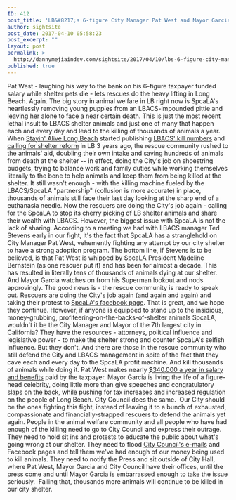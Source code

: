 ```yaml
---
ID: 412
post_title: 'LB&#8217;s 6-figure City Manager Pat West and Mayor Garcia Let Rescuers Do the Heavy Lifting. Again.'
author: sightsite
post_date: 2017-04-10 05:58:23
post_excerpt: ""
layout: post
permalink: >
  http://dannymejiaindev.com/sightsite/2017/04/10/lbs-6-figure-city-manager-pat-west-and-mayor-garcia-let-rescuers-do-the-heavy-lifting-again/
published: true
---
```

Pat West - laughing his way to the bank on his 6-figure taxpayer funded salary while shelter pets die - lets rescues do the heavy lifting in Long Beach. Again. The big story in animal welfare in LB right now is SpcaLA's heartlessly removing young puppies from an LBACS-impounded pittie and leaving her alone to face a near certain death. This is just the most recent lethal insult to LBACS shelter animals and just one of many that happen each and every day and lead to the killing of thousands of animals a year. When <a title="" href="http://www.stayinalivelongbeach.org/" target="_blank">Stayin' Alive Long Beach</a> started publishing <a title="" href="http://www.stayinalivelongbeach.org/lbacss-numbers.html" target="_blank">LBACS' kill numbers</a> and <a title="" href="http://www.presstelegram.com/general-news/20131004/report-critical-of-long-beach-animal-care-services-euthanization-rate" target="_blank">calling for shelter reform</a> in LB 3 years ago, the rescue community rushed to the animals' aid, doubling their own intake and saving hundreds of animals from death at the shelter -- in effect, doing the City's job on shoestring budgets, trying to balance work and family duties while working themselves literally to the bone to help animals and keep them from being killed at the shelter. It still wasn't enough - with the killing machine fueled by the LBACS/SpcaLA "partnership" (collusion is more accurate) in place, thousands of animals still face their last day looking at the sharp end of a euthanasia needle. Now the rescuers are doing the City's job again - calling for the SpcaLA to stop its cherry picking of LB shelter animals and share their wealth with LBACS. However, the biggest issue with SpcaLA is not the lack of sharing. According to a meeting we had with LBACS manager Ted Stevens early in our fight, it's the fact that SpcaLA has a stranglehold on City Manager Pat West, vehemently fighting any attempt by our city shelter to have a strong adoption program. The bottom line, if Stevens is to be believed, is that Pat West is whipped by SpcaLA President Madeline Bernstein (as one rescuer put it) and has been for almost a decade. This has resulted in literally tens of thousands of animals dying at our shelter. And Mayor Garcia watches on from his Superman lookout and nods approvingly. The good news is - the rescue community is ready to speak out. Rescuers are doing the City's job again (and again and again) and taking their protest to <a title="" href="https://www.facebook.com/spcaLA" target="_blank">SpcaLA's facebook page</a>. That is great, and we hope they continue. However, if anyone is equipped to stand up to the insidious, money-grubbing, profiteering-on-the-backs-of-shelter animals SpcaLA, wouldn't it be the City Manager and Mayor of the 7th largest city in California? They have the resources - attorneys, political influence and legislative power - to make the shelter strong and counter SpcaLA's selfish influence. But they don't. And there are those in the rescue community who still defend the City and LBACS management in spite of the fact that they cave each and every day to the SpcaLA profit machine. And kill thousands of animals while doing it. Pat West makes nearly <a title="" href="http://transparentcalifornia.com/salaries/2014/long-beach/patrick-harry-west/" target="_blank">$340,000 a year in salary and benefits</a> paid by the taxpayer. Mayor Garcia is living the life of a figure-head celebrity, doing little more than give speeches and congratulatory slaps on the back, while pushing for tax increases and increased regulation on the people of Long Beach. City Council does the same.  Our City should be the ones fighting this fight, instead of leaving it to a bunch of exhausted, compassionate and financially-strapped rescuers to defend the animals yet again. People in the animal welfare community and all people who have had enough of the killing need to go to City Council and express their outrage. They need to hold sit ins and protests to educate the public about what's going wrong at our shelter. They need to flood <a title="" href="http://www.stayinalivelongbeach.org/lb-city-officials-contact-info.html" target="_blank">City Council's e-mails</a> and Facebook pages and tell them we've had enough of our money being used to kill animals. They need to notify the Press and sit outside of City Hall, where Pat West, Mayor Garcia and City Council have their offices, until the press come and until Mayor Garcia is embarrassed enough to take the issue seriously. ​ Failing that, thousands more animals will continue to be killed in our city shelter.